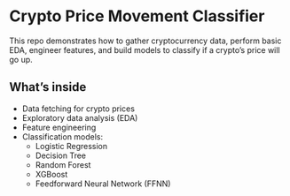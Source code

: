# Crypto Price Movement Classifier

This repo demonstrates how to gather cryptocurrency data, perform basic EDA, engineer features, and build models to classify if a crypto’s price will go up.

## What’s inside

- Data fetching for crypto prices
- Exploratory data analysis (EDA)
- Feature engineering
- Classification models:
  - Logistic Regression
  - Decision Tree
  - Random Forest
  - XGBoost
  - Feedforward Neural Network (FFNN)


